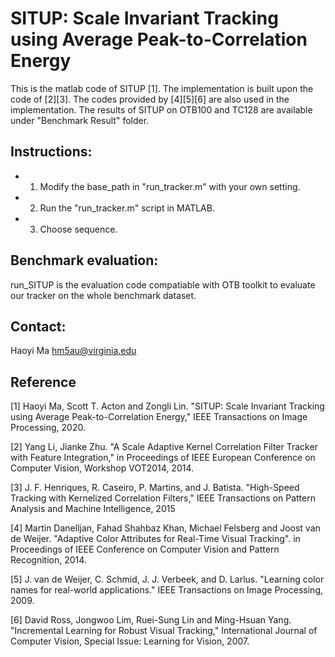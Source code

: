 # SITUP: Scale Invariant Tracking using Average Peak-to-Correlation Energy
This is the matlab code of SITUP [1]. The implementation is built upon the code of [2][3]. The codes provided by [4][5][6] are also used in the implementation. The results of SITUP on OTB100 and TC128 are available under "Benchmark Result" folder.

## Instructions:
* 1) Modify the base_path in "run_tracker.m" with your own setting.
* 2) Run the "run_tracker.m" script in MATLAB.
* 3) Choose sequence.


## Benchmark evaluation:
run_SITUP is the evaluation code compatiable with OTB toolkit to evaluate our tracker on the whole benchmark dataset.


## Contact:
Haoyi Ma
hm5au@virginia.edu

## Reference
[1] Haoyi Ma, Scott T. Acton and Zongli Lin. "SITUP: Scale Invariant Tracking using Average Peak-to-Correlation Energy," IEEE Transactions on Image Processing, 2020.

[2] Yang Li, Jianke Zhu. "A Scale Adaptive Kernel Correlation Filter Tracker with Feature Integration," in Proceedings of IEEE European Conference on Computer Vision, Workshop VOT2014, 2014.

[3] J. F. Henriques, R. Caseiro, P. Martins, and J. Batista. "High-Speed Tracking with Kernelized Correlation Filters," IEEE Transactions on Pattern Analysis and Machine Intelligence, 2015

[4] Martin Danelljan, Fahad Shahbaz Khan, Michael Felsberg and Joost van de Weijer. "Adaptive Color Attributes for Real-Time Visual Tracking". in Proceedings of IEEE Conference on Computer Vision and Pattern Recognition, 2014.

[5] J. van de Weijer, C. Schmid, J. J. Verbeek, and D. Larlus. "Learning color names for real-world applications." IEEE Transactions on Image Processing, 2009.

[6] David Ross, Jongwoo Lim, Ruei-Sung Lin and Ming-Hsuan Yang. "Incremental Learning for Robust Visual Tracking," International Journal of Computer Vision, Special Issue: Learning for Vision, 2007.


